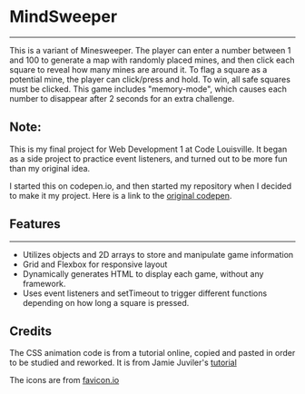 # MindSweeper
---
This is a variant of Minesweeper. The player can enter a number between 1 and 100 to generate a map with randomly placed mines, and then click each square to reveal how many mines are around it. To flag a square as a potential mine, the player can click/press and hold. To win, all safe squares must be clicked. This game includes "memory-mode", which causes each number to disappear after 2 seconds for an extra challenge.

## Note:
This is my final project for Web Development 1 at Code Louisville.  It began as a side project to practice event listeners, and turned out to be more fun than my original idea.

I started this on codepen.io, and then started my repository when I decided to make it my project. Here is a link to the [original codepen](https://codepen.io/blergermeistermeisterblerger/pen/PoRNNgO).

## Features
---
- Utilizes objects and 2D arrays to store and manipulate game information
- Grid and Flexbox for responsive layout
- Dynamically generates HTML to display each game, without any framework.
- Uses event listeners and setTimeout to trigger different functions depending on how long a square is pressed.


## Credits

The CSS animation code is from a tutorial online, copied and pasted in order to be studied and reworked. It is from Jamie Juviler's [tutorial](https://blog.hubspot.com/website/scrolling-text-css)

The icons are from [favicon.io](https://www.favicon.io)

